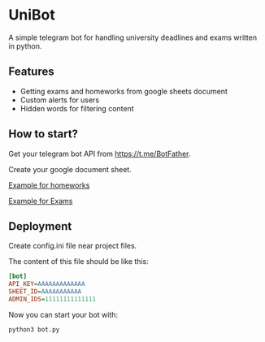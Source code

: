 
# UniBot

A simple telegram bot for handling university deadlines and exams written in python.



## Features

- Getting exams and homeworks from google sheets document
- Custom alerts for users
- Hidden words for filtering content

## How to start?

Get your telegram bot API from https://t.me/BotFather.

Create your google document sheet. 

[Example for homeworks]("https://docs.google.com/spreadsheets/d/16I2GAZeuPgf6hgF9X41eIPItPQD1ELIDY5IHv17MsuY/edit#gid=0")

[Example for Exams]("https://docs.google.com/spreadsheets/d/16I2GAZeuPgf6hgF9X41eIPItPQD1ELIDY5IHv17MsuY/edit#gid=1143993539")

## Deployment

Create config.ini file near project files.

The content of this file should be like this:


```config.ini
[bot]
API_KEY=AAAAAAAAAAAAA
SHEET_ID=AAAAAAAAAAA
ADMIN_IDS=11111111111111
```

Now you can start your bot with:
```
python3 bot.py
```
